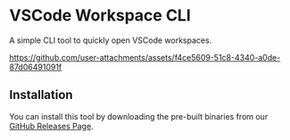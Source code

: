 # VSCode Workspace CLI

A simple CLI tool to quickly open VSCode workspaces.

https://github.com/user-attachments/assets/f4ce5609-51c8-4340-a0de-87d06491091f

## Installation

You can install this tool by downloading the pre-built binaries from our [GitHub Releases Page](https://github.com/phe-lab/vscode-workspace-cli/releases/latest).
